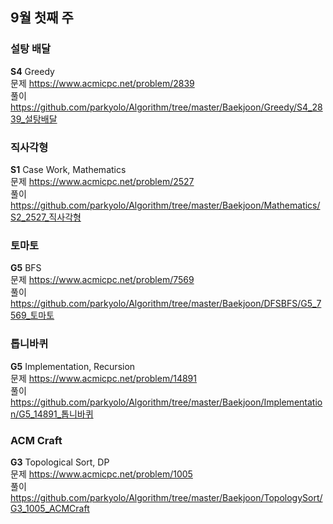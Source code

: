 ## 9월 첫째 주
### 설탕 배달
**S4** Greedy  
문제 https://www.acmicpc.net/problem/2839  
풀이 https://github.com/parkyolo/Algorithm/tree/master/Baekjoon/Greedy/S4_2839_설탕배달  

### 직사각형
**S1** Case Work, Mathematics  
문제 https://www.acmicpc.net/problem/2527  
풀이 https://github.com/parkyolo/Algorithm/tree/master/Baekjoon/Mathematics/S2_2527_직사각형  

### 토마토
**G5** BFS  
문제 https://www.acmicpc.net/problem/7569  
풀이 https://github.com/parkyolo/Algorithm/tree/master/Baekjoon/DFSBFS/G5_7569_토마토  

### 톱니바퀴
**G5** Implementation, Recursion  
문제 https://www.acmicpc.net/problem/14891  
풀이 https://github.com/parkyolo/Algorithm/tree/master/Baekjoon/Implementation/G5_14891_톱니바퀴  

### ACM Craft
**G3** Topological Sort, DP  
문제 https://www.acmicpc.net/problem/1005  
풀이 https://github.com/parkyolo/Algorithm/tree/master/Baekjoon/TopologySort/G3_1005_ACMCraft  